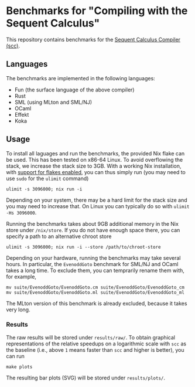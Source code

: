 # Benchmarks for "Compiling with the Sequent Calculus"

This repository contains benchmarks for the [Sequent Calculus Compiler (scc)](https://github.com/SequentCalculus/sequent-calculus-compiler/).

## Languages

The benchmarks are implemented in the following languages:

* Fun (the surface language of the above compiler)
* Rust
* SML (using MLton and SML/NJ)
* OCaml
* Effekt
* Koka

## Usage

To install all laguages and run the benchmarks, the provided Nix flake can be used.
This has been tested on x86-64 Linux.
To avoid overflowing the stack, we increase the stack size to 3GB.
With a working Nix installation, with [support for flakes enabled](https://nixos.wiki/wiki/flakes), you can thus simply run (you may need to use `sudo` for the `ulimit` command)

```
ulimit -s 3096000; nix run -i
```

Depending on your system, there may be a hard limit for the stack size and you may need to increase that.
On Linux you can typically do so with `ulimit -Hs 3096000`.

Running the benchmarks takes about 9GB additional memory in the Nix store under `/nix/store`.
If you do not have enough space there, you can specify a path to an alternative chroot store

```
ulimit -s 3096000; nix run -i --store /path/to/chroot-store
```

Depending on your hardware, running the benchmarks may take several hours.
In particular, the `EvenoddGoto` benchmark for SML/NJ and OCaml takes a long time.
To exclude them, you can temprarily rename them with, for example,

```
mv suite/EvenoddGoto/EvenoddGoto.cm suite/EvenoddGoto/EvenoddGoto_cm
mv suite/EvenoddGoto/EvenoddGoto.ml suite/EvenoddGoto/EvenoddGoto_ml
```

The MLton version of this benchmark is already excluded, because it takes very long.

### Results

The raw results will be stored under `results/raw/`.
To obtain graphical representations of the relative speedups on a logarithmic scale with `scc` as the baseline (i.e., above `1` means faster than `scc` and higher is better), you can run

```
make plots
```

The resulting bar plots (SVG) will be stored under `results/plots/`.
